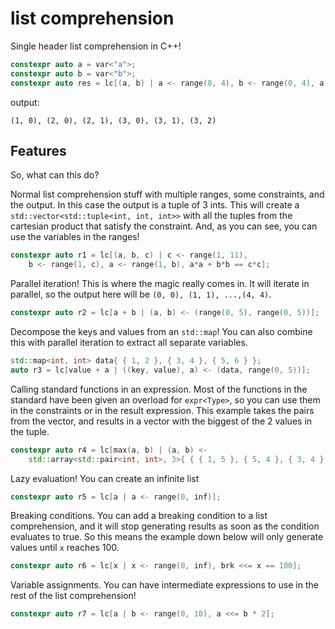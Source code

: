 # list comprehension
 Single header list comprehension in C++! 
```cpp
constexpr auto a = var<"a">;
constexpr auto b = var<"b">;
constexpr auto res = lc[(a, b) | a <- range(0, 4), b <- range(0, 4), a > b];
```
output:
```
(1, 0), (2, 0), (2, 1), (3, 0), (3, 1), (3, 2)
```

## Features
So, what can this do?

Normal list comprehension stuff with multiple ranges, some constraints, and the output. In this case the output is a tuple of 3 ints. This will create a `std::vector<std::tuple<int, int, int>>` with all the tuples from the cartesian product that satisfy the constraint. And, as you can see, you can use the variables in the ranges!
```cpp
constexpr auto r1 = lc[(a, b, c) | c <- range(1, 11), 
    b <- range(1, c), a <- range(1, b), a*a + b*b == c*c];
``` 

Parallel iteration! This is where the magic really comes in. It will iterate in parallel, so the output here will be `(0, 0), (1, 1), ...,(4, 4)`.
```cpp
constexpr auto r2 = lc[a + b | (a, b) <- (range(0, 5), range(0, 5))];
```

Decompose the keys and values from an `std::map`! You can also combine this with parallel iteration to extract all separate variables.
```cpp
std::map<int, int> data{ { 1, 2 }, { 3, 4 }, { 5, 6 } };
auto r3 = lc[value + a | ((key, value), a) <- (data, range(0, 5))];
```

Calling standard functions in an expression. Most of the functions in the standard have been given an overload for `expr<Type>`, so you can use them in the constraints or in the result expression. This example takes the pairs from the vector, and results in a vector with the biggest of the 2 values in the tuple. 
```cpp
constexpr auto r4 = lc[max(a, b) | (a, b) <- 
    std::array<std::pair<int, int>, 3>{ { { 1, 5 }, { 5, 4 }, { 3, 4 } } }];
```

Lazy evaluation! You can create an infinite list
```cpp
constexpr auto r5 = lc[a | a <- range(0, inf)];
```

Breaking conditions. You can add a breaking condition to a list comprehension, and it will stop generating results as soon as the condition evaluates to true. So this means the example down below will only generate values until `x` reaches 100.
```cpp
constexpr auto r6 = lc[x | x <- range(0, inf), brk <<= x == 100];
```

Variable assignments. You can have intermediate expressions to use in the rest of the list comprehension!
```cpp
constexpr auto r7 = lc[a | b <- range(0, 10), a <<= b * 2];
```
